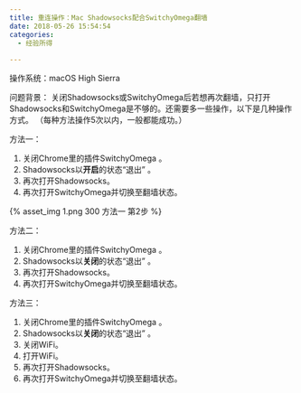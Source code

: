 ```yaml
---
title: 重连操作：Mac Shadowsocks配合SwitchyOmega翻墙
date: 2018-05-26 15:54:54
categories:
  - 经验所得
  
---
```


操作系统：macOS High Sierra

问题背景：
关闭Shadowsocks或SwitchyOmega后若想再次翻墙，只打开Shadowsocks和SwitchyOmega是不够的。还需要多一些操作，以下是几种操作方式。
（每种方法操作5次以内，一般都能成功。）

方法一：
<!-- more -->
  1. 关闭Chrome里的插件SwitchyOmega 。
  2. Shadowsocks以**开启**的状态“退出” 。
  3. 再次打开Shadowsocks。
  4. 再次打开SwitchyOmega并切换至翻墙状态。

{% asset_img 1.png 300 方法一 第2步 %}

方法二：
  1. 关闭Chrome里的插件SwitchyOmega 。
  2. Shadowsocks以**关闭**的状态“退出” 。
  3. 再次打开Shadowsocks。
  4. 再次打开SwitchyOmega并切换至翻墙状态。

方法三：
  1. 关闭Chrome里的插件SwitchyOmega 。
  2. Shadowsocks以**关闭**的状态“退出” 。
  3. 关闭WiFi。
  4. 打开WiFi。
  5. 再次打开Shadowsocks。
  6. 再次打开SwitchyOmega并切换至翻墙状态。
